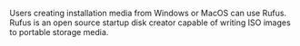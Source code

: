 Users creating installation media from Windows or MacOS can use Rufus. Rufus is an open source startup disk creator capable of writing ISO images to portable storage media.